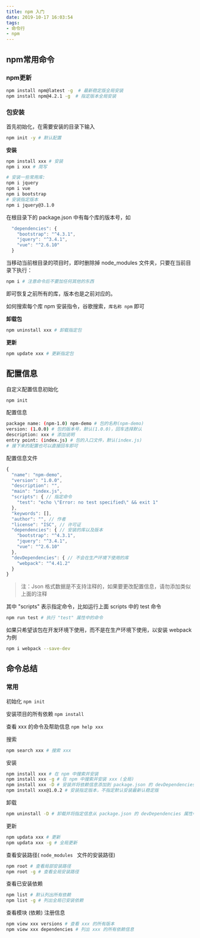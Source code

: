 ```yaml
---
title: npm 入门
date: 2019-10-17 16:03:54
tags:
- 命令行
- npm
---
```


## npm常用命令

### npm更新
```bash
npm install npm@latest -g  # 最新稳定版全局安装
npm install npm@4.2.1 -g  # 指定版本全局安装
```
### 包安装
首先初始化，在需要安装的目录下输入
```bash
npm init -y # 默认配置
```
**安装**

```bash
npm install xxx # 安装
npm i xxx # 简写

# 安装一些常用库:
npm i jquery
npm i vue
npm i bootstrap
# 安装指定版本
npm i jquery@3.1.0
```
<!-- 在页面中引入
```html
<script src="node_modules/jquery/dist/jquery.min.js"></script>
<script src="node_modules/vue/dist/vue.min.js"></script>
``` -->

在根目录下的 package.json 中有每个库的版本号，如

```javascript
  "dependencies": {
    "bootstrap": "^4.3.1",
    "jquery": "^3.4.1",
    "vue": "^2.6.10"
  }
```

当移动当前根目录的项目时，即时删除掉 node_modules 文件夹，只要在当前目录下执行：

```bash
npm i # 注意命令后不要加任何其他的东西
```

即可恢复之前所有的库，版本也是之前对应的。

如何搜索每个库 npm 安装指令，谷歌搜索，`库名称 npm` 即可

**卸载包**

```bash
npm uninstall xxx # 卸载指定包
```

**更新**

```bash
npm update xxx # 更新指定包
```

## 配置信息

自定义配置信息初始化

```bash
npm init
```

配置信息

```bash
package name: (npm-1.0) npm-demo # 包的名称(npm-demo)
version: (1.0.0) # 包的版本号，默认(1.0.0)，回车选择默认
description: xxx # 添加说明
entry point: (index.js) # 包的入口文件，默认(index.js)
# 接下来的配置也可以直接回车即可
```

配置信息文件

```javascript
{
  "name": "npm-demo",
  "version": "1.0.0",
  "description": "",
  "main": "index.js",
  "scripts": { // 指定命令
    "test": "echo \"Error: no test specified\" && exit 1"
  },
  "keywords": [],
  "author": "", // 作者
  "license": "ISC", // 许可证
  "dependencies": { // 安装的库以及版本
    "bootstrap": "^4.3.1",
    "jquery": "^3.4.1",
    "vue": "^2.6.10"
  },
  "devDependencies": { // 不会在生产环境下使用的库
    "webpack": "^4.41.2"
  }
}

```

> 注：Json 格式数据是不支持注释的，如果要更改配置信息，请勿添加类似上面的注释

其中 "scripts" 表示指定命令，比如运行上面 scripts 中的 test 命令

```bash
npm run test # 执行 "test" 属性中的命令
```

如果只希望该包在开发环境下使用，而不是在生产环境下使用，以安装 webpack 为例

```bash
npm i webpack --save-dev
```

## 命令总结

### 常用

初始化 `npm init`

安装项目的所有依赖 `npm install`

查看 xxx 的命令及帮助信息 `npm help xxx`

搜索

```bash
npm search xxx # 搜索 xxx
```

安装

```bash
npm install xxx # 在 npm 中搜索并安装
npm install xxx -g # 在 npm 中搜索并安装 xxx (全局)
npm install xxx -D # 安装并将依赖信息添加到 package.json 的 devDependencies 属性中
npm install xxx@1.0.2 # 安装指定版本，不指定默认安装最新认稳定版
```

卸载

```bash
npm uninstall -D # 卸载并将指定信息从 package.json 的 devDependencies 属性中移除
```

更新

```bash
npm updata xxx # 更新
npm updata xxx -g # 全局更新
```

查看安装路径( `node_modules ` 文件的安装路径)

```bash
npm root # 查看局部安装路径
npm root -g # 查看全局安装路径
```

查看已安装依赖

```bash
npm list # 默认列出所有依赖
npm list -g # 列出全局已安装依赖
```

查看模块 (依赖) 注册信息

```bash
npm view xxx versions # 查看 xxx 的所有版本
npm view xxx dependencies # 列出 xxx 的所有依赖信息 
```



```markdown

```

